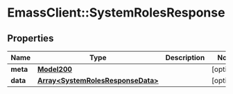 # EmassClient::SystemRolesResponse

## Properties
Name | Type | Description | Notes
------------ | ------------- | ------------- | -------------
**meta** | [**Model200**](Model200.md) |  | [optional] 
**data** | [**Array&lt;SystemRolesResponseData&gt;**](SystemRolesResponseData.md) |  | [optional] 

